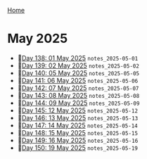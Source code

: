 [Home](../../main.md)

# May 2025


- 📝[Day 138: 01 May 2025](./05/notes_2025-05-01.md) `notes_2025-05-01`
- 📝[Day 139: 02 May 2025](./05/notes_2025-05-02.md) `notes_2025-05-02`
- 📝[Day 140: 05 May 2025](./05/notes_2025-05-05.md) `notes_2025-05-05`
- 📝[Day 141: 06 May 2025](./05/notes_2025-05-06.md) `notes_2025-05-06`
- 📝[Day 142: 07 May 2025](./05/notes_2025-05-07.md) `notes_2025-05-07`
- 📝[Day 143: 08 May 2025](./05/notes_2025-05-08.md) `notes_2025-05-08`
- 📝[Day 144: 09 May 2025](./05/notes_2025-05-09.md) `notes_2025-05-09`
- 📝[Day 145: 12 May 2025](./05/notes_2025-05-12.md) `notes_2025-05-12`
- 📝[Day 146: 13 May 2025](./05/notes_2025-05-13.md) `notes_2025-05-13`
- 📝[Day 147: 14 May 2025](./05/notes_2025-05-14.md) `notes_2025-05-14`
- 📝[Day 148: 15 May 2025](./05/notes_2025-05-15.md) `notes_2025-05-15`
- 📝[Day 149: 16 May 2025](./05/notes_2025-05-16.md) `notes_2025-05-16`
- 📝[Day 150: 19 May 2025](./05/notes_2025-05-19.md) `notes_2025-05-19`
